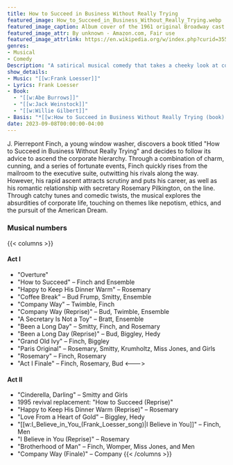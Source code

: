 ```yaml
---
title: How to Succeed in Business Without Really Trying
featured_image: How_to_Succeed_in_Business_Without_Really_Trying.webp
featured_image_caption: Album cover of the 1961 original Broadway cast recording of the musical How to Succeed in Business Without Really Trying
featured_image_attr: By unknown - Amazon.com, Fair use
featured_image_attrlink: https://en.wikipedia.org/w/index.php?curid=35570057
genres:
- Musical
- Comedy
Description: "A satirical musical comedy that takes a cheeky look at corporate America, following a young window washer's rapid ascent up the corporate ladder using a self-help book."
show_details:
- Music: "[[w:Frank Loesser]]"
- Lyrics: Frank Loesser
- Book: 
  - "[[w:Abe Burrows]]"
  - "[[w:Jack Weinstock]]"
  - "[[w:Willie Gilbert]]"
- Basis: "*[[w:How to Succeed in Business Without Really Trying (book)|How to Succeed in Business Without Really Trying]]* by [[w:Shepherd Mead]]"
date: 2023-09-08T00:00:00-04:00
---
```

J. Pierrepont Finch, a young window washer, discovers a book titled "How to Succeed in Business Without Really Trying" and decides to follow its advice to ascend the corporate hierarchy. Through a combination of charm, cunning, and a series of fortunate events, Finch quickly rises from the mailroom to the executive suite, outwitting his rivals along the way. However, his rapid ascent attracts scrutiny and puts his career, as well as his romantic relationship with secretary Rosemary Pilkington, on the line. Through catchy tunes and comedic twists, the musical explores the absurdities of corporate life, touching on themes like nepotism, ethics, and the pursuit of the American Dream.

### Musical numbers
{{< columns >}} 
#### Act I
- "Overture"
- "How to Succeed" – Finch and Ensemble
- "Happy to Keep His Dinner Warm" – Rosemary
- "Coffee Break" – Bud Frump, Smitty, Ensemble
- "Company Way" – Twimble, Finch
- "Company Way (Reprise)" – Bud, Twimble, Ensemble
- "A Secretary Is Not a Toy" – Bratt, Ensemble
- "Been a Long Day" – Smitty, Finch, and Rosemary
- "Been a Long Day (Reprise)" – Bud, Biggley, Hedy
- "Grand Old Ivy" – Finch, Biggley
- "Paris Original" – Rosemary, Smitty, Krumholtz, Miss Jones, and Girls
- "Rosemary" – Finch, Rosemary
- "Act I Finale" – Finch, Rosemary, Bud
<--->
#### Act II
- "Cinderella, Darling" – Smitty and Girls
- 1995 revival replacement: "How to Succeed (Reprise)"
- "Happy to Keep His Dinner Warm (Reprise)" – Rosemary
- "Love From a Heart of Gold" – Biggley, Hedy
- "[[w:I_Believe_in_You_(Frank_Loesser_song)|I Believe in You]]" – Finch, Men
- "I Believe in You (Reprise)" – Rosemary
- "Brotherhood of Man" – Finch, Womper, Miss Jones, and Men
- "Company Way (Finale)" – Company
{{< /columns >}}